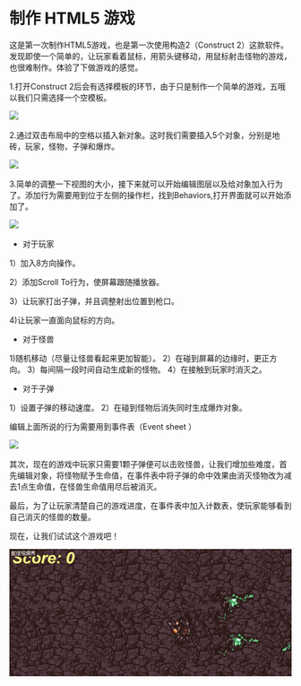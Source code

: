 # 制作 HTML5 游戏

这是第一次制作HTML5游戏，也是第一次使用构造2（Construct 2）这款软件。发现即使一个简单的，让玩家看着鼠标，用箭头键移动，用鼠标射击怪物的游戏，也很难制作。体验了下做游戏的感觉。

1.打开Construct 2后会有选择模板的环节，由于只是制作一个简单的游戏，五哦以我们只需选择一个空模板。

![](https://www.scirra.com/images/articles/newprojdialog65.png)

2.通过双击布局中的空格以插入新对象。这时我们需要插入5个对象，分别是地砖，玩家，怪物，子弹和爆炸。

![](https://www.scirra.com/images/articles/insertobject.png)

3.简单的调整一下视图的大小，接下来就可以开始编辑图层以及给对象加入行为了。添加行为需要用到位于左侧的操作栏，找到Behaviors,打开界面就可以开始添加了。

![](https://www.scirra.com/images/articles/openbehaviors.png)

- 对于玩家

 1）加入8方向操作。

 2）添加Scroll To行为，使屏幕跟随播放器。

 3）让玩家打出子弹，并且调整射出位置到枪口。

 4)让玩家一直面向鼠标的方向。

 - 对于怪兽

 1)随机移动（尽量让怪兽看起来更加智能）。
 2）在碰到屏幕的边缘时，更正方向。
 3）每间隔一段时间自动生成新的怪物。
 4）在接触到玩家时消灭之。

 - 对于子弹

 1）设置子弹的移动速度。
 2）在碰到怪物后消失同时生成爆炸对象。

 编辑上面所说的行为需要用到事件表（Event sheet ）

 ![](https://www.scirra.com/images/articles/eventsheettab.png)

 其次，现在的游戏中玩家只需要1颗子弹便可以击败怪兽，让我们增加些难度，首先编辑对象，将怪物赋予生命值，在事件表中将子弹的命中效果由消灭怪物改为减去1点生命值，在怪兽生命值用尽后被消灭。

 最后，为了让玩家清楚自己的游戏进度，在事件表中加入计数表，使玩家能够看到自己消灭的怪兽的数量。

 现在，让我们试试这个游戏吧！

![](images/sfsdfd.gif)
